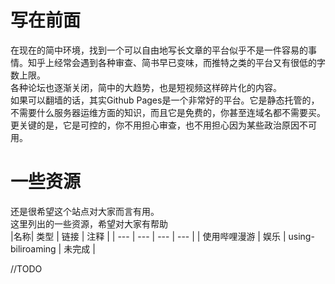 # 写在前面  
  在现在的简中环境，找到一个可以自由地写长文章的平台似乎不是一件容易的事情。知乎上经常会遇到各种审查、简书早已变味，而推特之类的平台又有很低的字数上限。  
  各种论坛也逐渐关闭，简中的大趋势，也是短视频这样碎片化的内容。  
  如果可以翻墙的话，其实Github Pages是一个非常好的平台。它是静态托管的，不需要什么服务器运维方面的知识，而且它是免费的，你甚至连域名都不需要买。更关键的是，它是可控的，你不用担心审查，也不用担心因为某些政治原因不可用。  
# 一些资源  
  还是很希望这个站点对大家而言有用。  
  这里列出的一些资源，希望对大家有帮助  
  |名称| 类型 | 链接  | 注释  |
  | --- | --- | --- | --- |
  | 使用哔哩漫游    | 娱乐     | using-biliroaming   |  未完成   |  
    

 //TODO

